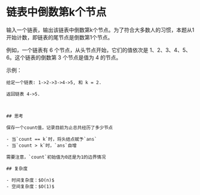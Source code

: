 # 链表中倒数第k个节点

输入一个链表，输出该链表中倒数第k个节点。为了符合大多数人的习惯，本题从1开始计数，即链表的尾节点是倒数第1个节点。

例如，一个链表有 6 个节点，从头节点开始，它们的值依次是 1、2、3、4、5、6。这个链表的倒数第 3 个节点是值为 4 的节点。

 

示例：

```
给定一个链表: 1->2->3->4->5, 和 k = 2.

返回链表 4->5.



## 思考

保存一个count值，记录目前为止总共经历了多少节点

- 当`count == k`时，将头结点赋予`ans`
- 当`count > k`时，`ans`自增

需要注意，`count`初始值为0还是为1的边界情况

## 复杂度

- 时间复杂度：$O(n)$
- 空间复杂度：$O(1)$

